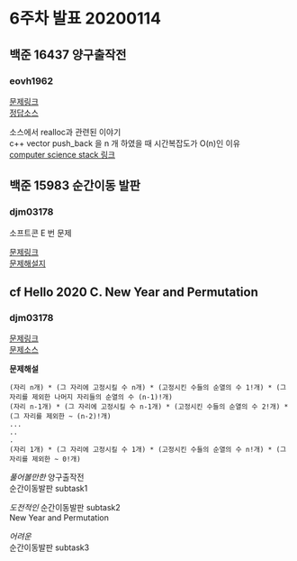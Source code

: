# 6주차 발표 20200114

## 백준 16437 양구출작전

### eovh1962

[문제링크](https://www.acmicpc.net/problem/16437)  
[정답소스](Study/16437_eovh1962.c)

소스에서 realloc과 관련된 이야기  
c++ vector push_back 을 n 개 하였을 때 시간복잡도가 O(n)인 이유  
[computer science stack 링크](https://cs.stackexchange.com/questions/9380/why-is-push-back-in-c-vectors-constant-amortized)

## 백준 15983 순간이동 발판

### djm03178

소프트콘 E 번 문제

[문제링크](https://www.acmicpc.net/problem/15983)  
[문제해설지](https://docs.google.com/presentation/d/1h6-FNqXeA-c8_ol_2p9SBcW1kse5LOvyyw9wXnGbwbk/edit?usp=sharing)

## cf Hello 2020 C. New Year and Permutation

### djm03178

[문제링크](https://codeforces.com/contest/1284/problem/C)  
[문제소스](Study/codeforces_Hello2020D.cc)  

**문제해설**

```
(자리 n개) * (그 자리에 고정시킬 수 n개) * (고정시킨 수들의 순열의 수 1!개) * (그 자리를 제외한 나머지 자리들의 순열의 수 (n-1)!개)
(자리 n-1개) * (그 자리에 고정시킬 수 n-1개) * (고정시킨 수들의 순열의 수 2!개) * (그 자리를 제외한 ~ (n-2)!개)
...
..
.
(자리 1개) * (그 자리에 고정시킬 수 1개) * (고정시킨 수들의 순열의 수 n!개) * (그 자리를 제외한 ~ 0!개)
```

_풀어볼만한_
양구출작전  
순간이동발판 subtask1

_도전적인_
순간이동발판 subtask2  
New Year and Permutation

_어려운_  
순간이동발판 subtask3
